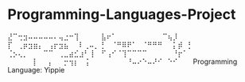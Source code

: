 # Programming-Languages-Project

⣜⠉⢒⣲⠤⠤⠤⠤⠤⠄⢤⣐⠒⢹⠀⠀⠀⠀
⣧⠖⠁⠀⠀⠀⠀⠀⠀⠀⠀⠀⠉⢦⡸⠀⠀⠀
⡏⠀⢀⡶⣲⣶⡄⠀⢠⡖⣲⣦⠀⠀⠇⢀⠤⡀
⡃⠀⠈⠛⠿⠟⠁⠀⠈⠛⠛⠛⠀⠀⡅⡾⠀⡃
⢈⡢⢄⡀⠀⠀⠀⠉⠉⠀⢀⣀⣴⣊⣰⠃⢸⠀
⠋⢠⠊⠈⢹⠉⠉⠉⠉⠀⠀⠀⠀⠀⠘⡖⠁⠀
⠀⠀⠀⠀⠀⡇⠀⠀⡄⠀⠀⡒⢲⡆⠀⢨⠀⠀
⠀⠀⠀⠀⠀⠘⠤⠔⠑⠤⠜⠊⠀⠑⠊⠀⠀⠀Programming Language: Yippie
